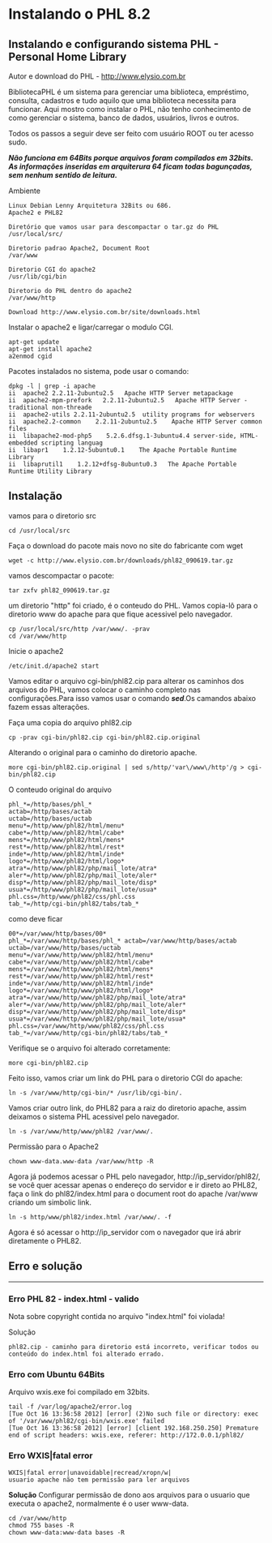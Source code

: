 # Instalando o PHL 8.2
## Instalando e configurando sistema PHL - Personal Home Library

Autor e download do PHL - http://www.elysio.com.br

BibliotecaPHL é um sistema para gerenciar uma biblioteca, empréstimo, consulta, cadastros e tudo aquilo que uma biblioteca necessita para funcionar. Aqui mostro como instalar o PHL, não tenho conhecimento de como gerenciar o sistema, banco de dados, usuários, livros e outros.

Todos os passos a seguir deve ser feito com usuário ROOT ou ter acesso sudo.

***Não funciona em 64Bits porque arquivos foram compilados em 32bits.
As informações inseridas em arquiterura 64 ficam todas bagunçadas,
sem nenhum sentido de leitura.***

Ambiente
```
Linux Debian Lenny Arquitetura 32Bits ou 686.
Apache2 e PHL82

Diretório que vamos usar para descompactar o tar.gz do PHL
/usr/local/src/

Diretorio padrao Apache2, Document Root  
/var/www

Diretorio CGI do apache2
/usr/lib/cgi/bin

Diretorio do PHL dentro do apache2
/var/www/http

Download http://www.elysio.com.br/site/downloads.html
```

Instalar o apache2 e ligar/carregar o modulo CGI.
```
apt-get update
apt-get install apache2
a2enmod cgid
```

Pacotes instalados no sistema, pode usar o comando:
```
dpkg -l | grep -i apache
ii  apache2 2.2.11-2ubuntu2.5   Apache HTTP Server metapackage
ii  apache2-mpm-prefork   2.2.11-2ubuntu2.5   Apache HTTP Server - traditional non-threade
ii  apache2-utils 2.2.11-2ubuntu2.5  utility programs for webservers
ii  apache2.2-common    2.2.11-2ubuntu2.5    Apache HTTP Server common files
ii  libapache2-mod-php5    5.2.6.dfsg.1-3ubuntu4.4 server-side, HTML-embedded scripting languag
ii  libapr1    1.2.12-5ubuntu0.1    The Apache Portable Runtime Library
ii  libaprutil1    1.2.12+dfsg-8ubuntu0.3   The Apache Portable Runtime Utility Library
```

## Instalação
vamos para o diretorio src
```
cd /usr/local/src
```

Faça o download do pacote mais novo no site do fabricante com wget
```
wget -c http://www.elysio.com.br/downloads/phl82_090619.tar.gz
```

vamos descompactar o pacote:
```
tar zxfv phl82_090619.tar.gz
```

um diretorio "http" foi criado, é o conteudo do PHL. Vamos copia-lô  para o diretorio www do apache para que fique acessivel pelo navegador.
```
cp /usr/local/src/http /var/www/. -prav
cd /var/www/http
```

Inicie o apache2
```
/etc/init.d/apache2 start
```

Vamos editar o arquivo cgi-bin/phl82.cip para alterar os caminhos dos arquivos do PHL, vamos colocar o caminho completo nas configurações.Para isso vamos usar o comando ***sed***.Os camandos abaixo fazem essas  alterações.

Faça uma copia do arquivo phl82.cip
```
cp -prav cgi-bin/phl82.cip cgi-bin/phl82.cip.original
```

Alterando o original para o caminho do diretorio apache.
```
more cgi-bin/phl82.cip.original | sed s/http/'var\/www\/http'/g > cgi-bin/phl82.cip
```

O conteudo original do arquivo
```
phl_*=/http/bases/phl_*
actab=/http/bases/actab
uctab=/http/bases/uctab
menu*=/http/www/phl82/html/menu*
cabe*=/http/www/phl82/html/cabe*
mens*=/http/www/phl82/html/mens*
rest*=/http/www/phl82/html/rest*
inde*=/http/www/phl82/html/inde*
logo*=/http/www/phl82/html/logo*
atra*=/http/www/phl82/php/mail_lote/atra*
aler*=/http/www/phl82/php/mail_lote/aler*
disp*=/http/www/phl82/php/mail_lote/disp*
usua*=/http/www/phl82/php/mail_lote/usua*
phl.css=/http/www/phl82/css/phl.css
tab_*=/http/cgi-bin/phl82/tabs/tab_*
```

como deve ficar
```
00*=/var/www/http/bases/00*
phl_*=/var/www/http/bases/phl_* actab=/var/www/http/bases/actab
uctab=/var/www/http/bases/uctab
menu*=/var/www/http/www/phl82/html/menu*
cabe*=/var/www/http/www/phl82/html/cabe*
mens*=/var/www/http/www/phl82/html/mens*
rest*=/var/www/http/www/phl82/html/rest*
inde*=/var/www/http/www/phl82/html/inde*
logo*=/var/www/http/www/phl82/html/logo*
atra*=/var/www/http/www/phl82/php/mail_lote/atra*
aler*=/var/www/http/www/phl82/php/mail_lote/aler*
disp*=/var/www/http/www/phl82/php/mail_lote/disp*
usua*=/var/www/http/www/phl82/php/mail_lote/usua*
phl.css=/var/www/http/www/phl82/css/phl.css
tab_*=/var/www/http/cgi-bin/phl82/tabs/tab_*
```

Verifique se o arquivo foi alterado corretamente:
```
more cgi-bin/phl82.cip
```

Feito isso, vamos criar um link do PHL para o diretorio CGI do apache:
```
ln -s /var/www/http/cgi-bin/* /usr/lib/cgi-bin/.
```

Vamos criar outro link, do PHL82 para a raiz do diretorio apache, assim deixamos o sistema PHL acessivel pelo navegador.
```
ln -s /var/www/http/www/phl82 /var/www/.
```

Permissão para o Apache2
```
chown www-data.www-data /var/www/http -R
```

Agora já podemos acessar o PHL pelo navegador, http://ip_servidor/phl82/, se você quer acessar apenas o endereço do servidor e ir direto ao PHL82, faça o link do phl82/index.html para o document root do apache /var/www criando um simbolic link.
```
ln -s http/www/phl82/index.html /var/www/. -f
```

Agora é só acessar o http://ip_servidor com o navegador que irá abrir diretamente o PHL82.

## Erro e solução
---

### Erro PHL 82 - index.html - valido
Nota sobre copyright contida no arquivo "index.html" foi violada!

Solução
```
phl82.cip - caminho para diretorio está incorreto, verificar todos ou conteúdo do index.html foi alterado errado.
```

### Erro com Ubuntu 64Bits
Arquivo wxis.exe foi compilado em 32bits.
```
tail -f /var/log/apache2/error.log 
[Tue Oct 16 13:36:58 2012] [error] (2)No such file or directory: exec of '/var/www/phl82/cgi-bin/wxis.exe' failed
[Tue Oct 16 13:36:58 2012] [error] [client 192.168.250.250] Premature end of script headers: wxis.exe, referer: http://172.0.0.1/phl82/
```

### Erro WXIS|fatal error
```
WXIS|fatal error|unavoidable|recread/xropn/w| 
usuario apache não tem permissão para ler arquivos
```

**Solução**
Configurar permissão de dono aos arquivos para o usuario que executa o apache2,
normalmente é o user www-data.
```
cd /var/www/http
chmod 755 bases -R
chown www-data:www-data bases -R
```
